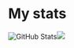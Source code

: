 # My stats

![GitHub Stats](https://github-readme-stats.vercel.app/api?username=verofoxy&theme=tokyonight)![](http://github-profile-summary-cards.vercel.app/api/cards/stats?username=verofoxy&theme=tokyonight)
